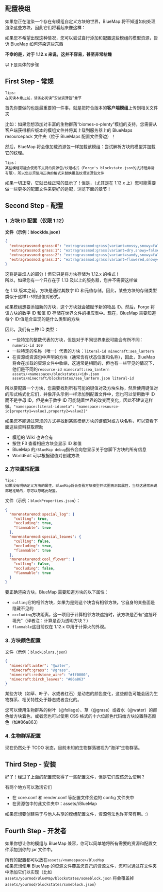 ## 配置模组

如果您正在渲染一个存在有模组自定义方块的世界，BlueMap 将不知道如何处理渲染这些方块，因此它们将看起来像这样：

如果您不希望出现这种情况，您可以尝试自行添加和配置这些模组的模型资源，告诉 BlueMap 如何渲染这些东西

**不幸的是，对于 1.12.x 来说，这并不容易，甚至非常枯燥**

以下是具体的步骤

## First Step - 常规

    Tips:
    在阅读本章之前，请务必阅读“安装资源包”章节

首先你要做的也是最重要的一件事，就是把符合版本的**客户端模组**上传到相关文件夹

比如：如果您想添加对丰富的生物群落“biomes-o-plenty”模组的支持，您需要从客户端获得相应版本的模组文件并将其上载到服务器上的 BlueMaps resourcepack 文件夹（位于 BlueMaps 配置文件旁边）！

然后，BlueMap 将会像加载资源包一样加载该模组：尝试解析方块的模型并加载它的纹理。

    Tips：
    某些模组可能会使用不支持的资源包/纹理格式（Forge's blockstate.json的支持是非常有限），所以您必须使用正确的格式来替换覆盖纹理资源包文件

如果一切正常，它就已经正常的显示了！但是，（尤其是在 1.12.x 上）您可能需要做一些更多的配置文件来更好的适配，浏览下面的章节！

## Second Step - 配置

### 1. 方块 ID 配置（仅限 1.12）

**文件（示例：blockIds.json）**

```json
{
  "extragrassmod:grass:0": "extragrassmod:grass[variant=mossy,snowy=false]",
  "extragrassmod:grass:1": "extragrassmod:grass[variant=dry,snowy=false]",
  "extragrassmod:grass:2": "extragrassmod:grass[variant=sandy,snowy=false]",
  "extragrassmod:grass:3": "extragrassmod:grass[variant=flowered,snowy=true]"
}
```

这将是最烦人的部分！但它只是将方块存储为 1.12.x 的格式！  
所以，如果您有一个只存在于 1.13 及以上的服务器，您并不需要这样做

在 1.13 版本之前，方块是通过其数字 ID 和元值存储。因此，某些方块的存储类型类似于这样`1:5`的键值对形式。

如果模组想要添加新的方块，这个方块就会被赋予新的物品 ID。然后，Forge 将该方块的数字 ID 和值 ID 存储在世界文件的相应表中。现在，BlueMap 需要知道每个 ID:值组合呈现的是什么类型的方块

因此，我们有三种 ID 类型：

- 一些特定的整数代表的方块，但是对于不同世界来说可能会有所不同：`numeric-id 169`
- 一些特定的名称（唯一）代表的方块：`literal-id minecraft:sea_lantern`
- 在资源或资源包中声明的方块（通常含有状态位置和名称），因此，BlueMap 将会在加载的资源文件中收缩，这通常是相同的，但也有一些罕见的情况下，他们是不同的`resource-id minecraft:sea_lantern assets/<namespace>/blockstates/<id>.json assets/minecraft/blockstates/sea_lantern.json literal-id`

所以要配置一个方块，您需要找到所有可能的键值对及方块名称，然后使用键值对的形式格式化它们，并像开头示例一样添加到配置文件中，您也可以使用数字 ID 而不是字母 ID，但是由于数字 ID 可能随着世界的改变而变化，因此不建议这样做。`"namespace:literal-id:meta": "namespace:resource-id[property1=value1,property2=value2]"`

如果您不能通过常规的方式寻找到某些模组方块的键值对或方块名称，可以查看下面这些资料获取帮助

- 模组的 Wiki 也许会有
- 按住 F3 查看相应方块会显示 ID 和值
- BlueMap 的`/BlueMap debug`指令会向您显示关于您脚下方块的所有信息
- WorldEdit 可以根据键值对创建方块

### 2.方块属性配置

    Tips：
    如果没有明确定义方块的属性，BlueMap将会查看方块模型并试图猜测其属性，当然这通常来说都是准确的，您可以忽略此配置。

文件（示例：`blockProperties.json`）：

```json
{
  "morenaturemod:special_log": {
    "culling": true,
    "occluding": true,
    "flammable": true
  },
  "morenaturemod:special_leaves": {
    "culling": false,
    "occluding": true,
    "flammable": true
  },
  "morenaturemod:cool_flower": {
    "culling": false,
    "occluding": false,
    "flammable": true
  }
}
```

要正确渲染方块，BlueMap 需要知道方块的以下属性：

- `culling`它的相邻方块，如果为是则这个块含有相邻方块，它自身的某些面是隐藏不见的
- `occluding`方块距离，这一项用于计算相邻方块遮挡时，该方块是否有“遮挡环境光”（译者注：计算是否为透明方块？）
- `flammable`这目前仅在 1.12.x 中用于计算火的外观。

### 3. 方块颜色配置

文件（示例：`blockColors.json`）

```json
{
  "minecraft:water": "@water",
  "minecraft:grass": "@grass",
  "minecraft:redstone_wire": "#ff0000",
  "minecraft:birch_leaves": "#86a863"
}
```

某些方块（如草、叶子、水或者红石）是动态的颜色变化，这些颜色可能会因为生物群系、相关特性处于静态或者变化的。

您可以使用生物群系的树叶（@foliage）、草（@grass）或者水（@water）的颜色给方块着色，或者您也可以使用 CSS 格式的十六位颜色代码给方块设置静态颜色（如#86a863）

### 4. 生物群系配置

现在仍然处于 TODO 状态，目前未知的生物群落被视为“海洋”生物群落。

## Third Step - 安装

好了！经过了上面的配置您获得了一些配置文件，但是它们应该怎么使用？

有两个地方可以激活它们

- 在 core.conf 和 render.conf 等配置文件旁边的 config 文件夹中
- 在资源包中的此文件夹中：assets/<mod-id>/BlueMap

如果您想要创建易于与他人共享的模组配置文件，资源包法也许非常有用。:)

## Fourth Step - 开发者

如果你想让你的模组与 BlueMap 兼容，你可以简单地将所有需要的资源和配置文件添加到你的 jar 文件中。

所有的配置都可以放在`assets/<namespace>/BlueMap`  
如果您想使用 BlueMap 的资源文件覆盖您自己的资源文件，您可以通过在文件夹中添加它们以实现（比如 `assets/yourmod/BlueMap/blockstates/someblock.json` 将会覆盖掉 `assets/yourmod/blockstates/someblock.json`）
